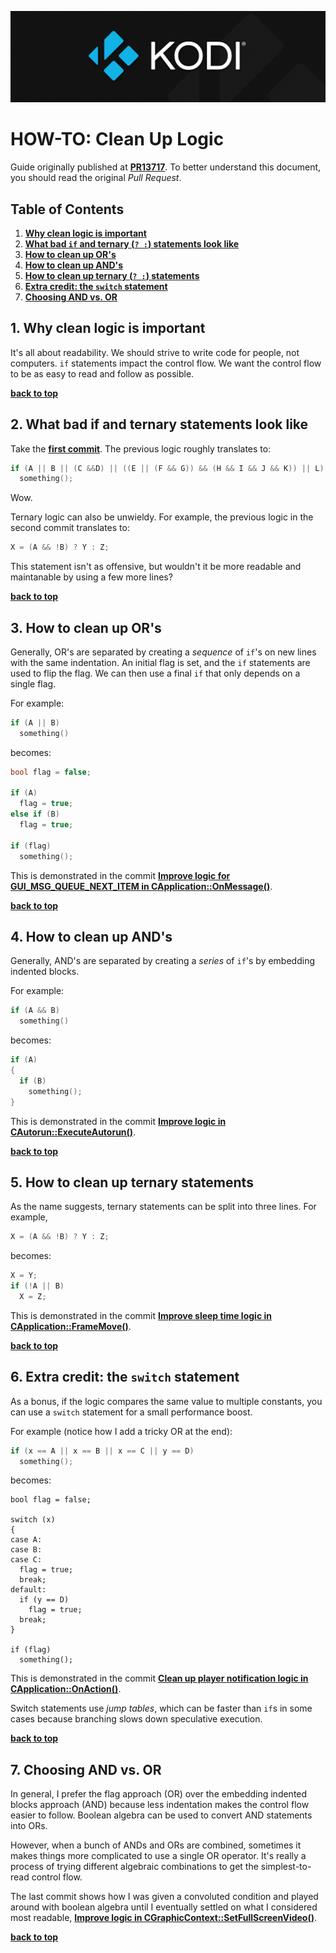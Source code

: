 ![Kodi Logo](resources/banner_slim.png)  
  
# HOW-TO: Clean Up Logic
Guide originally published at **[PR13717](https://github.com/xbmc/xbmc/pull/13717)**. To better understand this document, you should read the original *Pull Request*.

## Table of Contents
1. **[Why clean logic is important](#1-why-clean-logic-is-important)**
2. **[What bad `if` and ternary (`? :`) statements look like](#2-what-bad-if-and-ternary-statements-look-like)**
3. **[How to clean up OR's](#3-how-to-clean-up-ors)**
4. **[How to clean up AND's](#4-how-to-clean-up-ands)**
5. **[How to clean up ternary (`? :`) statements](#5-how-to-clean-up-ternary-statements)**
6. **[Extra credit: the `switch` statement](#6-extra-credit-the-switch-statement)**  
7. **[Choosing AND vs. OR](#7-choosing-and-vs-or)**

## 1. Why clean logic is important

It's all about readability. We should strive to write code for people, not computers. `if` statements impact the control flow. We want the control flow to be as easy to read and follow as possible.

**[back to top](#table-of-contents)**

## 2. What bad if and ternary statements look like

Take the **[first commit](https://github.com/xbmc/xbmc/commit/2d85c66~6)**. The previous logic roughly translates to:

```c++
if (A || B || (C &&D) || ((E || (F && G)) && (H && I && J && K)) || L)
  something();
```

Wow.

Ternary logic can also be unwieldy. For example, the previous logic in the second commit translates to:

```c++
X = (A && !B) ? Y : Z;
```

This statement isn't as offensive, but wouldn't it be more readable and maintanable by using a few more lines?

**[back to top](#table-of-contents)**

## 3. How to clean up OR's

Generally, OR's are separated by creating a *sequence* of `if`'s on new lines with the same indentation. An initial flag is set, and the `if` statements are used to flip the flag. We can then use a final `if` that only depends on a single flag.

For example:

```c++
if (A || B)
  something()
```

becomes:

```c++
bool flag = false;

if (A)
  flag = true;
else if (B)
  flag = true;

if (flag)
  something();
```

This is demonstrated in the commit **[Improve logic for GUI_MSG_QUEUE_NEXT_ITEM in CApplication::OnMessage()](https://github.com/xbmc/xbmc/commit/2d85c66~2)**.

**[back to top](#table-of-contents)**

## 4. How to clean up AND's

Generally, AND's are separated by creating a *series* of `if`'s by embedding indented blocks.

For example:

```c++
if (A && B)
  something()
```

becomes:

```c++
if (A)
{
  if (B)
    something();
}
```

This is demonstrated in the commit **[Improve logic in CAutorun::ExecuteAutorun()](https://github.com/xbmc/xbmc/commit/2d85c66~1)**.

**[back to top](#table-of-contents)**

## 5. How to clean up ternary statements

As the name suggests, ternary statements can be split into three lines. For example,

```c++
X = (A && !B) ? Y : Z;
```

becomes:

```c++
X = Y;
if (!A || B)
  X = Z;
```

This is demonstrated in the commit **[Improve sleep time logic in CApplication::FrameMove()](https://github.com/xbmc/xbmc/commit/2d85c66~5)**.

**[back to top](#table-of-contents)**

## 6. Extra credit: the `switch` statement

As a bonus, if the logic compares the same value to multiple constants, you can use a `switch` statement for a small performance boost.

For example (notice how I add a tricky OR at the end):

```c++
if (x == A || x == B || x == C || y == D)
  something();
```

becomes:

```
bool flag = false;

switch (x)
{
case A:
case B:
case C:
  flag = true;
  break;
default:
  if (y == D)
    flag = true;
  break;
}

if (flag)
  something();
```

This is demonstrated in the commit **[Clean up player notification logic in CApplication::OnAction()](https://github.com/xbmc/xbmc/commit/2d85c66~6)**.

Switch statements use *jump tables*, which can be faster than `if`s in some cases because branching slows down speculative execution.

**[back to top](#table-of-contents)**

## 7. Choosing AND vs. OR

In general, I prefer the flag approach (OR) over the embedding indented blocks approach (AND) because less indentation makes the control flow easier to follow. Boolean algebra can be used to convert AND statements into ORs.

However, when a bunch of ANDs and ORs are combined, sometimes it makes things more complicated to use a single OR operator. It's really a process of trying different algebraic combinations to get the simplest-to-read control flow.

The last commit shows how I was given a convoluted condition and played around with boolean algebra until I eventually settled on what I considered most readable, **[Improve logic in CGraphicContext::SetFullScreenVideo()](https://github.com/xbmc/xbmc/commit/2d85c66)**.

**[back to top](#table-of-contents)**

